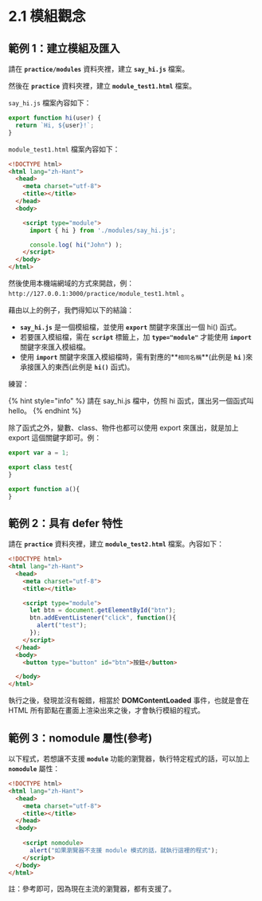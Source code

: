 # 2.1 模組觀念

## 範例 1：建立模組及匯入

請在 **`practice/modules`** 資料夾裡，建立 **`say_hi.js`** 檔案。

然後在 **`practice`** 資料夾裡，建立 **`module_test1.html`** 檔案。



`say_hi.js` 檔案內容如下：

```javascript
export function hi(user) {
  return `Hi, ${user}!`;
}
```

`module_test1.html` 檔案內容如下：

```html
<!DOCTYPE html>
<html lang="zh-Hant">
  <head>
    <meta charset="utf-8">
    <title></title>
  </head>
  <body>

    <script type="module">
      import { hi } from './modules/say_hi.js';

      console.log( hi("John") );
    </script>
  </body>
</html>

```

然後使用本機端網域的方式來開啟，例： `http://127.0.0.1:3000/practice/module_test1.html` 。



藉由以上的例子，我們得知以下的結論：

* **`say_hi.js`** 是一個模組檔，並使用 **`export`** 關鍵字來匯出一個 hi() 函式。
* 若要匯入模組檔，需在 **`script`** 標籤上，加 **`type="module"`** 才能使用 **`import`** 關鍵字來匯入模組檔。
* 使用 **`import`** 關鍵字來匯入模組檔時，需有對應的**`相同名稱`**(此例是 **`hi`** )來承接匯入的東西(此例是 **`hi()`** 函式)。



練習：

{% hint style="info" %}
請在 say\_hi.js 檔中，仿照 hi 函式，匯出另一個函式叫 hello。
{% endhint %}



除了函式之外，變數、class、物件也都可以使用 export 來匯出，就是加上 export 這個關鍵字即可。例：

```javascript
export var a = 1;

export class test{
}

export function a(){
}
```



## 範例 2：具有 defer 特性

請在 **`practice`** 資料夾裡，建立 **`module_test2.html`** 檔案。內容如下：

```html
<!DOCTYPE html>
<html lang="zh-Hant">
  <head>
    <meta charset="utf-8">
    <title></title>

    <script type="module">
      let btn = document.getElementById("btn");
      btn.addEventListener("click", function(){
        alert("test");
      });
    </script>
  </head>
  <body>
    <button type="button" id="btn">按鈕</button>

  </body>
</html>

```

執行之後，發現並沒有報錯，相當於 **DOMContentLoaded** 事件，也就是會在 HTML 所有節點在畫面上渲染出來之後，才會執行模組的程式。





## 範例 3：nomodule 屬性(參考)

以下程式，若想讓不支援 **`module`** 功能的瀏覽器，執行特定程式的話，可以加上 **`nomodule`** 屬性：

```html
<!DOCTYPE html>
<html lang="zh-Hant">
  <head>
    <meta charset="utf-8">
    <title></title>
  </head>
  <body>
    
    <script nomodule>
      alert("如果瀏覽器不支援 module 模式的話，就執行這裡的程式");
    </script>
  </body>
</html>
```

註：參考即可，因為現在主流的瀏覽器，都有支援了。




